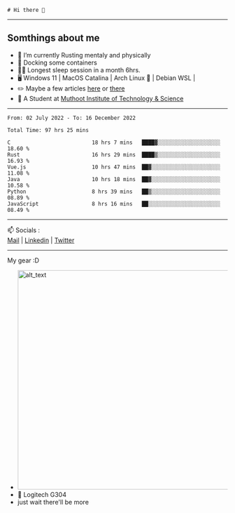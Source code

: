 ```
# Hi there 👋
```

---

## Somthings about me


- 🌱 I’m currently Rusting mentaly and physically
- 🐋 Docking some containers
- 😶‍🌫️ Longest sleep session in a month 6hrs.
- 🖥️ Windows 11 | MacOS Catalina | Arch Linux 🦩 | Debian WSL |
- ✏️ Maybe a few articles [here](https://medium.com/@advaithnarayanan8) or [there](https://medium.com/@advaithnarayanan8)
- 📑 A Student at [Muthoot Institute of Technology & Science](https://mgmits.ac.in/)



---

<!--START_SECTION:waka-->

```text
From: 02 July 2022 - To: 16 December 2022

Total Time: 97 hrs 25 mins

C                          18 hrs 7 mins   ████▓░░░░░░░░░░░░░░░░░░░░   18.60 %
Rust                       16 hrs 29 mins  ████▒░░░░░░░░░░░░░░░░░░░░   16.93 %
Vue.js                     10 hrs 47 mins  ██▓░░░░░░░░░░░░░░░░░░░░░░   11.08 %
Java                       10 hrs 18 mins  ██▓░░░░░░░░░░░░░░░░░░░░░░   10.58 %
Python                     8 hrs 39 mins   ██▒░░░░░░░░░░░░░░░░░░░░░░   08.89 %
JavaScript                 8 hrs 16 mins   ██░░░░░░░░░░░░░░░░░░░░░░░   08.49 %
```

<!--END_SECTION:waka-->

---

📫 Socials :<br>
[Mail](mailto:advaithnarayanan8@gmail.com) | [Linkedin](https://www.linkedin.com/in/advaith-narayanan-a72152214/) | [Twitter](https://twitter.com/advaithnarayan)


--- 
My gear :D

- [<img alt="alt_text" width="500px" src="https://valid.x86.fr/cache/banner/xv24bv-6.png" />](https://valid.x86.fr/xv24bv)
- 🐁 Logitech G304
- just wait there'll be more
